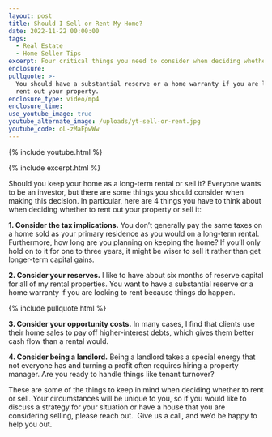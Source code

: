 ```yaml
---
layout: post
title: Should I Sell or Rent My Home?
date: 2022-11-22 00:00:00
tags:
  - Real Estate
  - Home Seller Tips
excerpt: Four critical things you need to consider when deciding whether to rent.
enclosure:
pullquote: >-
  You should have a substantial reserve or a home warranty if you are looking to
  rent out your property.
enclosure_type: video/mp4
enclosure_time:
use_youtube_image: true
youtube_alternate_image: /uploads/yt-sell-or-rent.jpg
youtube_code: oL-zMaFpwWw
---
```

{% include youtube.html %}

{% include excerpt.html %}

Should you keep your home as a long-term rental or sell it? Everyone wants to be an investor, but there are some things you should consider when making this decision. In particular, here are 4 things you have to think about when deciding whether to rent out your property or sell it:

**1\. Consider the tax implications.** You don’t generally pay the same taxes on a home sold as your primary residence as you would on a long-term rental. Furthermore, how long are you planning on keeping the home? If you’ll only hold on to it for one to three years, it might be wiser to sell it rather than get longer-term capital gains.

**2\. Consider your reserves.** I like to have about six months of reserve capital for all of my rental properties. You want to have a substantial reserve or a home warranty if you are looking to rent because things do happen.

{% include pullquote.html %}

**3\. Consider your opportunity costs.** In many cases, I find that clients use their home sales to pay off higher-interest debts, which gives them better cash flow than a rental would.&nbsp;

**4\. Consider being a landlord.** Being a landlord takes a special energy that not everyone has and turning a profit often requires hiring a property manager. Are you ready to handle things like tenant turnover?

These are some of the things to keep in mind when deciding whether to rent or sell. Your circumstances will be unique to you, so if you would like to discuss a strategy for your situation or have a house that you are considering selling, please reach out.&nbsp; Give us a call, and we’d be happy to help you out.